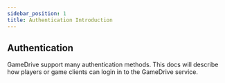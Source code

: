 ```yaml
---
sidebar_position: 1
title: Authentication Introduction
---
```


## Authentication

GameDrive support many authentication methods. This docs will describe how players or game clients can login in to the GameDrive service.

